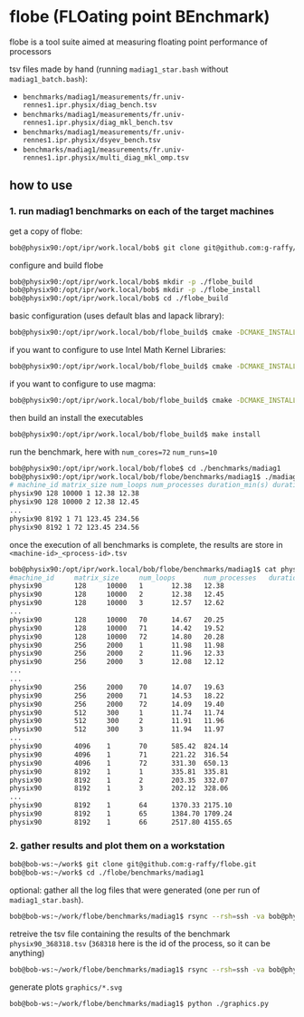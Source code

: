 # flobe (FLOating point BEnchmark)

flobe is a tool suite aimed at measuring floating point performance of processors

tsv files made by hand (running `madiag1_star.bash` without `madiag1_batch.bash`):
- `benchmarks/madiag1/measurements/fr.univ-rennes1.ipr.physix/diag_bench.tsv`
- `benchmarks/madiag1/measurements/fr.univ-rennes1.ipr.physix/diag_mkl_bench.tsv`
- `benchmarks/madiag1/measurements/fr.univ-rennes1.ipr.physix/dsyev_bench.tsv`
- `benchmarks/madiag1/measurements/fr.univ-rennes1.ipr.physix/multi_diag_mkl_omp.tsv`

## how to use

### 1. run madiag1 benchmarks on each of the target machines

get a copy of flobe:
```sh
bob@physix90:/opt/ipr/work.local/bob$ git clone git@github.com:g-raffy/flobe.git
```

configure and build flobe
```sh
bob@physix90:/opt/ipr/work.local/bob$ mkdir -p ./flobe_build
bob@physix90:/opt/ipr/work.local/bob$ mkdir -p ./flobe_install
bob@physix90:/opt/ipr/work.local/bob$ cd ./flobe_build
``` 

basic configuration (uses default blas and lapack library):
```sh
bob@physix90:/opt/ipr/work.local/bob/flobe_build$ cmake -DCMAKE_INSTALL_PREFIX=~/flobe_install -DUSE_MAGMA=FALSE ../flobe
```

if you want to configure to use Intel Math Kernel Libraries:
```sh
bob@physix90:/opt/ipr/work.local/bob/flobe_build$ cmake -DCMAKE_INSTALL_PREFIX=~/flobe_install -DUSE_MAGMA=FALSE -DBLA_VENDOR=Intel10_64lp ../flobe
```

if you want to configure to use magma:
```sh
bob@physix90:/opt/ipr/work.local/bob/flobe_build$ cmake -DCMAKE_INSTALL_PREFIX=~/flobe_install -DUSE_MAGMA=TRUE -DMAGMA_API=CPU_MEM_API ../flobe
```
then build an install the executables
```sh
bob@physix90:/opt/ipr/work.local/bob/flobe_build$ make install
```


run the benchmark, here with `num_cores=72` `num_runs=10`

```sh
bob@physix90:/opt/ipr/work.local/bob/flobe$ cd ./benchmarks/madiag1
bob@physix90:/opt/ipr/work.local/bob/flobe/benchmarks/madiag1$ ./madiag_batch.bash 72 physix90 10
# machine_id matrix_size num_loops num_processes duration_min(s) duration_max(s)
physix90 128 10000 1 12.38 12.38
physix90 128 10000 2 12.38 12.45
...
physix90 8192 1 71 123.45 234.56
physix90 8192 1 72 123.45 234.56
```

once the execution of all benchmarks is complete, the results are store in `<machine-id>_<process-id>.tsv`
```sh
bob@physix90:/opt/ipr/work.local/bob/flobe/benchmarks/madiag1$ cat physix90_368318.tsv
#machine_id     matrix_size     num_loops       num_processes   duration_min(s) duration_max(s)
physix90        128     10000   1       12.38   12.38
physix90        128     10000   2       12.38   12.45
physix90        128     10000   3       12.57   12.62
...
physix90        128     10000   70      14.67   20.25
physix90        128     10000   71      14.42   19.52
physix90        128     10000   72      14.80   20.28
physix90        256     2000    1       11.98   11.98
physix90        256     2000    2       11.96   12.33
physix90        256     2000    3       12.08   12.12
...
...
physix90        256     2000    70      14.07   19.63
physix90        256     2000    71      14.53   18.22
physix90        256     2000    72      14.09   19.40
physix90        512     300     1       11.74   11.74
physix90        512     300     2       11.91   11.96
physix90        512     300     3       11.94   11.97
...
physix90        4096    1       70      585.42  824.14
physix90        4096    1       71      221.22  316.54
physix90        4096    1       72      331.30  650.13
physix90        8192    1       1       335.81  335.81
physix90        8192    1       2       203.35  332.07
physix90        8192    1       3       202.12  328.06
...
physix90        8192    1       64      1370.33 2175.10
physix90        8192    1       65      1384.70 1709.24
physix90        8192    1       66      2517.80 4155.65
```

### 2. gather results and plot them on a workstation


```sh
bob@bob-ws:~/work$ git clone git@github.com:g-raffy/flobe.git
bob@bob-ws:~/work$ cd ./flobe/benchmarks/madiag1
```

optional: gather all the log files that were generated (one per run of `madiag1_star.bash`).
```sh
bob@bob-ws:~/work/flobe/benchmarks/madiag1$ rsync --rsh=ssh -va bob@physix90.ipr.univ-rennes1.fr:/opt/ipr/work.local/bob/flobe/benchmarks/madiag1/cohab* ./measurements/fr.univ-rennes1.ipr.physix/physix90/
```

retreive the tsv file containing the results of the benchmark `physix90_368318.tsv` (`368318` here is the id of the process, so it can be anything)
```sh
bob@bob-ws:~/work/flobe/benchmarks/madiag1$ rsync --rsh=ssh -va bob@physix90.ipr.univ-rennes1.fr:/opt/ipr/work.local/bob/flobe/benchmarks/madiag1/physix90* ./measurements/fr.univ-rennes1.ipr.physix/physix90/
```

generate plots `graphics/*.svg`
```sh
bob@bob-ws:~/work/flobe/benchmarks/madiag1$ python ./graphics.py
```









